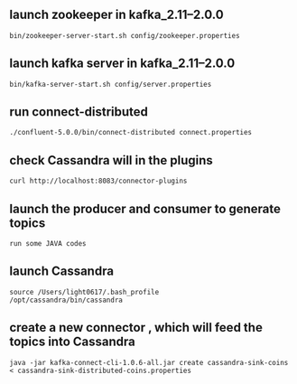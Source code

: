## launch zookeeper in kafka_2.11–2.0.0
~~~
bin/zookeeper-server-start.sh config/zookeeper.properties
~~~

## launch kafka server in kafka_2.11–2.0.0
~~~
bin/kafka-server-start.sh config/server.properties
~~~


## run connect-distributed
~~~
./confluent-5.0.0/bin/connect-distributed connect.properties
~~~


## check Cassandra will in the plugins
~~~
curl http://localhost:8083/connector-plugins
~~~

## launch the producer and consumer to generate topics
~~~
run some JAVA codes
~~~

## launch Cassandra
~~~
source /Users/light0617/.bash_profile
/opt/cassandra/bin/cassandra
~~~

## create a new connector , which will feed the topics into Cassandra
~~~
java -jar kafka-connect-cli-1.0.6-all.jar create cassandra-sink-coins < cassandra-sink-distributed-coins.properties
~~~
